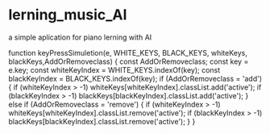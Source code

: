 # lerning_music_AI
a simple aplication for piano lerning with AI



function keyPressSimuletion(e, WHITE_KEYS, BLACK_KEYS, whiteKeys, blackKeys,AddOrRemoveclass) {
  const AddOrRemoveclass;
  const key = e.key;
  const whiteKeyIndex = WHITE_KEYS.indexOf(key);
  const blackKeyIndex = BLACK_KEYS.indexOf(key);
  if (AddOrRemoveclass = 'add') {
    if (whiteKeyIndex > -1)
      whiteKeys[whiteKeyIndex].classList.add('active');
    if (blackKeyIndex > -1)
      blackKeys[blackKeyIndex].classList.add('active');
  } else if (AddOrRemoveclass = 'remove') {
    if (whiteKeyIndex > -1)
      whiteKeys[whiteKeyIndex].classList.remove('active');
    if (blackKeyIndex > -1)
      blackKeys[blackKeyIndex].classList.remove('active');
  }
}
